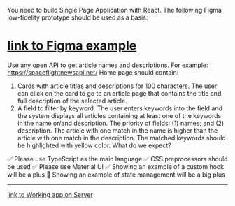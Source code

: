 
You need to build Single Page Application with React.
The following Figma low-fidelity prototype should be used as a basis: 

[link to Figma example](https://www.figma.com/file/h1veXmuEt84sT7PEZgF42K/Frontend_test)
===========


Use any open API to get article names and descriptions. For example:
https://spaceflightnewsapi.net/
Home page should contain:
1. Cards with article titles and descriptions for 100 characters. The user can click on the card to go to an article page that contains the title and full description of the selected article.
2. A field to filter by keyword. The user enters keywords into the field and the system displays all articles containing at least one of the keywords in the name or/and description.
The priority of fields: (1) names; and (2) description. The article with one match in the name is higher than the article with one match in the description.
The matched keywords should be highlighted with yellow color.
What do we expect?

:white_check_mark: Please use TypeScript as the main language
:white_check_mark: CSS preprocessors should be used
:white_check_mark: Please use Material UI
:white_check_mark: Showing an example of a custom hook will be a plus
:black_square_button: Showing an example of state management will be a big plus

____

[link to Working app on Server](https://eloquent-einstein-ed4544.netlify.app/)